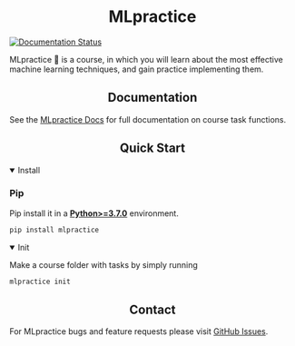 # <div align="center">MLpractice</div>
<a href='https://mlpractice.readthedocs.io/en/latest/?badge=latest'>
    <img src='https://readthedocs.org/projects/mlpractice/badge/?version=latest' alt='Documentation Status' />
</a>

MLpractice 🚀 is a course, in which you will learn about the most effective machine learning techniques, and gain practice implementing them.

## <div align="center">Documentation</div>

See the [MLpractice Docs](https://mlpractice.readthedocs.io/en/latest/?badge=latest) for full documentation on course task functions.

## <div align="center">Quick Start</div>

<details open>
<summary>Install</summary>
  
### Pip
Pip install it in a [**Python>=3.7.0**](https://www.python.org/) environment.
```bash
pip install mlpractice
```

<!-- ### Clone and install
Clone repo and install [requirements.txt](https://github.com/avalur/mlpractice/blob/main/requirements.txt) in a
[**Python>=3.7.0**](https://www.python.org/) environment.

```bash
git clone https://github.com/avalur/mlpractice  # clone
cd mlpractice
pip install -r requirements.txt  # install
``` -->

</details>

<details open>
<summary>Init</summary>

Make a course folder with tasks by simply running
```bash
mlpractice init
```

</details>

## <div align="center">Contact</div>

For MLpractice bugs and feature requests please visit [GitHub Issues](https://github.com/avalur/mlpractice/issues).

</div>
